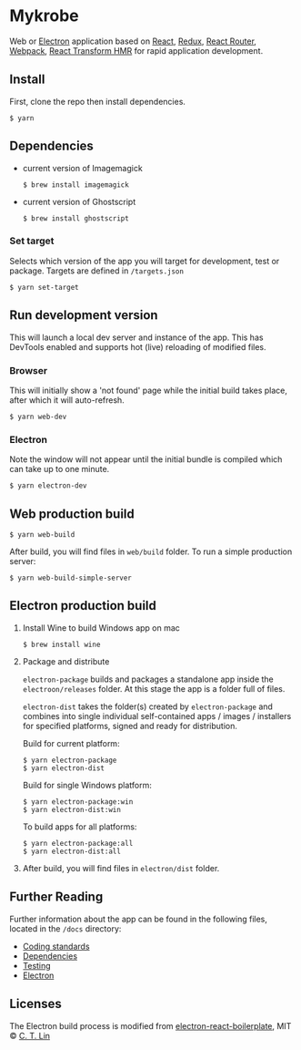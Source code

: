 # Mykrobe

Web or [Electron](http://electron.atom.io/) application based on [React](https://facebook.github.io/react/), [Redux](https://github.com/reactjs/redux), [React Router](https://github.com/reactjs/react-router), [Webpack](http://webpack.github.io/docs/), [React Transform HMR](https://github.com/gaearon/react-transform-hmr) for rapid application development.

## Install

First, clone the repo then install dependencies.

```
$ yarn
```

## Dependencies

* current version of Imagemagick

	```
	$ brew install imagemagick
	```

* current version of Ghostscript

	```
	$ brew install ghostscript
	```

### Set target

Selects which version of the app you will target for development, test or package. Targets are defined in `/targets.json`

```
$ yarn set-target
```

## Run development version

This will launch a local dev server and instance of the app. This has DevTools enabled and supports hot (live) reloading of modified files.

### Browser

This will initially show a 'not found' page while the initial build takes place, after which it will auto-refresh.

```
$ yarn web-dev
```

### Electron

Note the window will not appear until the initial bundle is compiled which can take up to one minute.

```
$ yarn electron-dev
```

## Web production build

```
$ yarn web-build
```

After build, you will find files in `web/build` folder. To run a simple production server:

```
$ yarn web-build-simple-server
```

## Electron production build

1. Install Wine to build Windows app on mac

	```
	$ brew install wine
	```

2. Package and distribute

	`electron-package` builds and packages a standalone app inside the `electroon/releases` folder. At this stage the app is a folder full of files.
	
	`electron-dist` takes the folder(s) created by `electron-package` and combines into single individual self-contained apps / images / installers for specified platforms, signed and ready for distribution.

	Build for current platform:

	```
	$ yarn electron-package
	$ yarn electron-dist
	```
	
	Build for single Windows platform:

	```
	$ yarn electron-package:win
	$ yarn electron-dist:win
	```

	To build apps for all platforms:

	```
	$ yarn electron-package:all
	$ yarn electron-dist:all
	```
3. After build, you will find files in `electron/dist` folder.

## Further Reading

Further information about the app can be found in the following files, located in the `/docs` directory:

- [Coding standards](docs/coding-standards.md)
- [Dependencies](docs/dependencies.md)
- [Testing](docs/testing.md)
- [Electron](docs/electron.md)

## Licenses

The Electron build process is modified from [electron-react-boilerplate](https://github.com/chentsulin/electron-react-boilerplate), MIT © [C. T. Lin](https://github.com/chentsulin)
